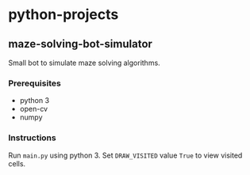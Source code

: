 # python-projects

## maze-solving-bot-simulator

Small bot to simulate maze solving algorithms. 

### Prerequisites

- python 3
- open-cv
- numpy

### Instructions

Run `main.py` using python 3. Set `DRAW_VISITED` value `True` to view visited cells.

